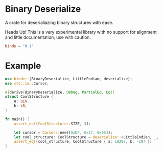 # Binary Deserialize

A crate for deserialiazing binary structures with ease.

Heads Up! This is a very experimental library with no support for alignment and little documentation; use with caution.

```toml
binde = "0.1"
```

# Example

```rust
use binde::{BinaryDeserialize, LittleEndian, deserialize};
use std::io::Cursor;

#[derive(BinaryDeserialize, Debug, PartialEq, Eq)]
struct CoolStructure {
    a: u16,
    b: i8,
}

fn main() {
    assert_eq!(CoolStructure::SIZE, 3);

    let cursor = Cursor::new([0xDF, 0x27, 0x95]);
    let cool_structure: CoolStructure = deserialize::<LittleEndian, _, _>(cursor).unwrap();
    assert_eq!(cool_structure, CoolStructure { a: 10207, b: -107 })
}
```
